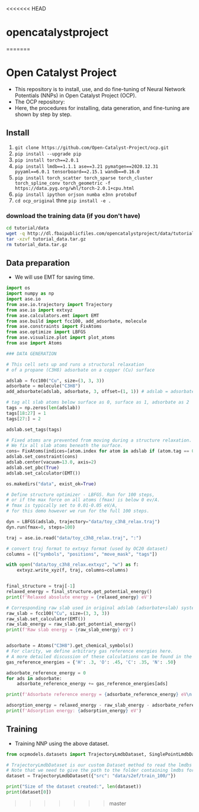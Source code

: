 <<<<<<< HEAD
# opencatalystproject
=======
# Open Catalyst Project
* This repository is to install, use, and do fine-tuning of Neural Network Potentials (NNPs) in Open Catalyst Project (OCP).
* The OCP repository:
* Here, the procedures for installing, data generation, and fine-tuning are shown by step by step.

## Install
1. `git clone https://github.com/Open-Catalyst-Project/ocp.git`
2. `pip install --upgrade pip`
3. `pip install torch==2.0.1`
4. `pip install lmdb==1.1.1 ase==3.21 pymatgen==2020.12.31 pyyaml==6.0.1 tensorboard==2.15.1 wandb==0.16.0`
5. `pip install torch_scatter torch_sparse torch_cluster torch_spline_conv torch_geometric -f https://data.pyg.org/whl/torch-2.0.1+cpu.html`
6. `pip install ipython orjson numba e3nn protobuf`
7. `cd ocp_original` thne `pip install -e .`

### download the training data (if you don't have)
```bash
cd tutorial/data
wget -q http://dl.fbaipublicfiles.com/opencatalystproject/data/tutorial_data.tar.gz -O tutorial_data.tar.gz
tar -xzvf tutorial_data.tar.gz
rm tutorial_data.tar.gz
```
## Data preparation
* We will use EMT for saving time.
```python
import os
import numpy as np
import ase.io
from ase.io.trajectory import Trajectory
from ase.io import extxyz
from ase.calculators.emt import EMT
from ase.build import fcc100, add_adsorbate, molecule
from ase.constraints import FixAtoms
from ase.optimize import LBFGS
from ase.visualize.plot import plot_atoms
from ase import Atoms

### DATA GENERATION

# This cell sets up and runs a structural relaxation 
# of a propane (C3H8) adsorbate on a copper (Cu) surface

adslab = fcc100("Cu", size=(3, 3, 3))
adsorbate = molecule("C3H8")
add_adsorbate(adslab, adsorbate, 3, offset=(1, 1)) # adslab = adsorbate + slab

# tag all slab atoms below surface as 0, surface as 1, adsorbate as 2
tags = np.zeros(len(adslab))
tags[18:27] = 1
tags[27:] = 2

adslab.set_tags(tags)

# Fixed atoms are prevented from moving during a structure relaxation. 
# We fix all slab atoms beneath the surface. 
cons= FixAtoms(indices=[atom.index for atom in adslab if (atom.tag == 0)])
adslab.set_constraint(cons)
adslab.center(vacuum=13.0, axis=2)
adslab.set_pbc(True)
adslab.set_calculator(EMT())

os.makedirs("data", exist_ok=True)

# Define structure optimizer - LBFGS. Run for 100 steps, 
# or if the max force on all atoms (fmax) is below 0 ev/A.
# fmax is typically set to 0.01-0.05 eV/A, 
# for this demo however we run for the full 100 steps.

dyn = LBFGS(adslab, trajectory="data/toy_c3h8_relax.traj")
dyn.run(fmax=0, steps=100)

traj = ase.io.read("data/toy_c3h8_relax.traj", ":")

# convert traj format to extxyz format (used by OC20 dataset)
columns = (["symbols", "positions", "move_mask", "tags"])

with open("data/toy_c3h8_relax.extxyz", "w") as f:
    extxyz.write_xyz(f, traj, columns=columns)


final_structure = traj[-1]
relaxed_energy = final_structure.get_potential_energy()
print(f'Relaxed absolute energy = {relaxed_energy} eV')

# Corresponding raw slab used in original adslab (adsorbate+slab) system.
raw_slab = fcc100("Cu", size=(3, 3, 3))
raw_slab.set_calculator(EMT())
raw_slab_energy = raw_slab.get_potential_energy()
print(f'Raw slab energy = {raw_slab_energy} eV')


adsorbate = Atoms("C3H8").get_chemical_symbols()
# For clarity, we define arbitrary gas reference energies here.
# A more detailed discussion of these calculations can be found in the corresponding paper's SI.
gas_reference_energies = {'H': .3, 'O': .45, 'C': .35, 'N': .50}

adsorbate_reference_energy = 0
for ads in adsorbate:
    adsorbate_reference_energy += gas_reference_energies[ads]

print(f'Adsorbate reference energy = {adsorbate_reference_energy} eV\n')

adsorption_energy = relaxed_energy - raw_slab_energy - adsorbate_reference_energy
print(f'Adsorption energy: {adsorption_energy} eV')
```

## Training
* Training NNP using the above dataset.
```python
from ocpmodels.datasets import TrajectoryLmdbDataset, SinglePointLmdbDataset

# TrajectoryLmdbDataset is our custom Dataset method to read the lmdbs as Data objects. 
# Note that we need to give the path to the folder containing lmdbs for S2EF
dataset = TrajectoryLmdbDataset({"src": "data/s2ef/train_100/"})

print("Size of the dataset created:", len(dataset))
print(dataset[0])
```

>>>>>>> master
